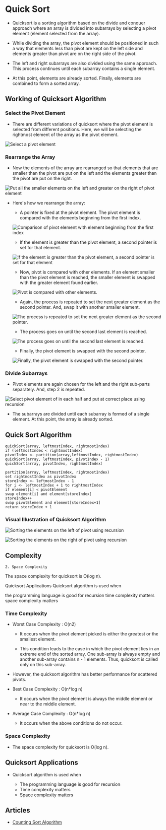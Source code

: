 # Quick Sort

- Quicksort is a sorting algorithm based on the divide and conquer approach where an array is divided into subarrays by selecting a pivot element (element selected from the array).

- While dividing the array, the pivot element should be positioned in such a way that elements less than pivot are kept on the left side and elements greater than pivot are on the right side of the pivot.

- The left and right subarrays are also divided using the same approach. This process continues until each subarray contains a single element.

- At this point, elements are already sorted. Finally, elements are combined to form a sorted array.

## Working of Quicksort Algorithm

### Select the Pivot Element

- There are different variations of quicksort where the pivot element is selected from different positions. Here, we will be selecting the rightmost element of the array as the pivot element.

![Select a pivot element](/Algorithms/Sorting/QuickSort/Images/quickSort1.webp)

### Rearrange the Array

- Now the elements of the array are rearranged so that elements that are smaller than the pivot are put on the left and the elements greater than the pivot are put on the right.

![Put all the smaller elements on the left and greater on the right of pivot element](/Algorithms/Sorting/QuickSort/Images/quickSort2.webp)

- Here's how we rearrange the array:

  - A pointer is fixed at the pivot element. The pivot element is compared with the elements beginning from the first index.

  ![Comparison of pivot element with element beginning from the first index](/Algorithms/Sorting/QuickSort/Images/quickSort3.webp)

  - If the element is greater than the pivot element, a second pointer is set for that element.

  ![If the element is greater than the pivot element, a second pointer is set for that element](/Algorithms/Sorting/QuickSort/Images/quickSort4.webp)

  - Now, pivot is compared with other elements. If an element smaller than the pivot element is reached, the smaller element is swapped with the greater element found earlier.

  ![Pivot is compared with other elements.](/Algorithms/Sorting/QuickSort/Images/quickSort5.webp)

  - Again, the process is repeated to set the next greater element as the second pointer. And, swap it with another smaller element.

  ![The process is repeated to set the next greater element as the second pointer.](/Algorithms/Sorting/QuickSort/Images/quickSort6.webp)

  - The process goes on until the second last element is reached.

  ![The process goes on until the second last element is reached.](/Algorithms/Sorting/QuickSort/Images/quickSort7.webp)

  - Finally, the pivot element is swapped with the second pointer.

  ![Finally, the pivot element is swapped with the second pointer.](/Algorithms/Sorting/QuickSort/Images/quickSort8.webp)

### Divide Subarrays

- Pivot elements are again chosen for the left and the right sub-parts separately. And, step 2 is repeated.

![Select pivot element of in each half and put at correct place using recursion](/Algorithms/Sorting/QuickSort/Images/quickSort9.webp)

- The subarrays are divided until each subarray is formed of a single element. At this point, the array is already sorted.

## Quick Sort Algorithm

```
quickSort(array, leftmostIndex, rightmostIndex)
if (leftmostIndex < rightmostIndex)
pivotIndex <- partition(array,leftmostIndex, rightmostIndex)
quickSort(array, leftmostIndex, pivotIndex - 1)
quickSort(array, pivotIndex, rightmostIndex)

partition(array, leftmostIndex, rightmostIndex)
set rightmostIndex as pivotIndex
storeIndex <- leftmostIndex - 1
for i <- leftmostIndex + 1 to rightmostIndex
if element[i] < pivotElement
swap element[i] and element[storeIndex]
storeIndex++
swap pivotElement and element[storeIndex+1]
return storeIndex + 1
```

### Visual Illustration of Quicksort Algorithm

![Sorting the elements on the left of pivot using recursion](/Algorithms/Sorting/QuickSort/Images/quickSort10.webp)

![Sorting the elements on the right of pivot using recursion](/Algorithms/Sorting/QuickSort/Images/quickSort11.webp)

## Complexity

    2. Space Complexity

The space complexity for quicksort is O(log n).

Quicksort Applications
Quicksort algorithm is used when

the programming language is good for recursion
time complexity matters
space complexity matters

### Time Complexity

- Worst Case Complexity : O(n2)

  - It occurs when the pivot element picked is either the greatest or the smallest element.

  - This condition leads to the case in which the pivot element lies in an extreme end of the sorted array. One sub-array is always empty and another sub-array contains n - 1 elements. Thus, quicksort is called only on this sub-array.

- However, the quicksort algorithm has better performance for scattered pivots.

- Best Case Complexity : O(n\*log n)

  - It occurs when the pivot element is always the middle element or near to the middle element.

- Average Case Complexity : O(n\*log n)
  - It occurs when the above conditions do not occur.

### Space Complexity

- The space complexity for quicksort is O(log n).

## Quicksort Applications

- Quicksort algorithm is used when

  - The programming language is good for recursion
  - Time complexity matters
  - Space complexity matters

## Articles

- [Counting Sort Algorithm](https://www.programiz.com/dsa/counting-sort)
